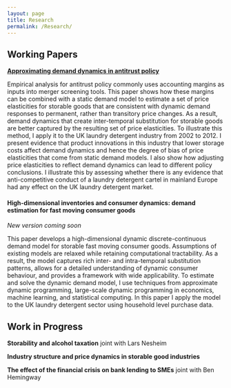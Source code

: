 ```yaml
---
layout: page
title: Research
permalink: /Research/
---
```


## Working Papers

**[Approximating demand dynamics in antitrust policy](../assets/workingpapers/CrawfordAR_(March_2019)_Appx_Demand_Dynamics.pdf)**

Empirical analysis for antitrust policy commonly uses accounting margins as inputs into merger screening tools. This paper shows how these margins can be combined with a static demand model to estimate a set of price elasticities for storable goods that are consistent with dynamic demand responses to permanent, rather than transitory price changes. As a result, demand dynamics that create inter-temporal substitution for storable goods are better captured by the resulting set of price elasticities. To illustrate this method, I apply it to the UK laundry detergent industry from 2002 to 2012. I present evidence that product innovations in this industry that lower storage costs affect demand dynamics and hence the degree of bias of price elasticities that come from static demand models. I also show how adjusting price elasticities to reflect demand dynamics can lead to different policy conclusions. I illustrate this by assessing whether there is any evidence that anti-competitive conduct of a laundry detergent cartel in mainland Europe had any effect on the UK laundry detergent market.

#### High-dimensional inventories and consumer dynamics: demand estimation for fast moving consumer goods 

_New version coming soon_

<!--**[High-dimensional inventories and consumer dynamics: demand estimation for fast moving consumer goods](../assets/workingpapers/AlanCrawfordJMP.pdf)**-->

This paper develops a high-dimensional dynamic discrete-continuous demand model for storable fast moving consumer goods. Assumptions of existing models are relaxed while retaining computational tractability. As a result, the model captures rich inter- and intra-temporal substitution patterns, allows for a detailed understanding of dynamic consumer behaviour, and provides a framework with wide applicability. To estimate and solve the dynamic demand model, I use techniques from approximate dynamic programming, large-scale dynamic programming in economics, machine learning, and statistical computing. In this paper I apply the model to the UK laundry detergent sector using household level purchase data.


## Work in Progress

**Storability and alcohol taxation** joint with Lars Nesheim  

**Industry structure and price dynamics in storable good industries**

**The effect of the financial crisis on bank lending to SMEs** joint with Ben Hemingway 